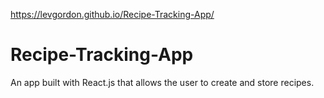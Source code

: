https://levgordon.github.io/Recipe-Tracking-App/


# Recipe-Tracking-App
An app built with React.js that allows the user to create and store recipes.
